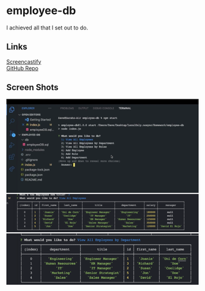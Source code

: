 # employee-db
I achieved all that I set out to do.

## Links
<a href="https://drive.google.com/file/d/1I8pDuWoQVujbDJl5dWjqrw5gX0DkC1vu/view">Screencastify</a>
<br>
<a href="https://github.com/daveyrojo/employee-db">GitHub Repo</a>

## Screen Shots
![First Options](img/first.png)
![View All Employees](img/viewAll.png)
![View All Employees by Department](img/viewDept.png)